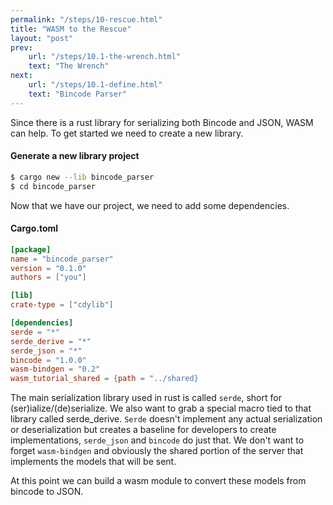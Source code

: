 ```yaml
---
permalink: "/steps/10-rescue.html"
title: "WASM to the Rescue"
layout: "post"
prev: 
    url: "/steps/10.1-the-wrench.html"
    text: "The Wrench"
next: 
    url: "/steps/10.1-define.html"
    text: "Bincode Parser"
---
```

<div class="explain">
Since there is a rust library for serializing both Bincode and JSON, WASM can help. To get started we need to create a new library.
</div>

#### Generate a new library project
```bash
$ cargo new --lib bincode_parser
$ cd bincode_parser
```

<div class="explain">
Now that we have our project, we need to add some dependencies.
</div>

#### Cargo.toml
```toml
[package]
name = "bincode_parser"
version = "0.1.0"
authors = ["you"]

[lib]
crate-type = ["cdylib"]

[dependencies]
serde = "*"
serde_derive = "*"
serde_json = "*"
bincode = "1.0.0"
wasm-bindgen = "0.2"
wasm_tutorial_shared = {path = "../shared}
```
<div class="explain">
<p>The main serialization library used in rust is called <code>serde</code>, short for (ser)ialize/(de)serialize. We also want to grab a special macro tied to that library called serde_derive. <code>Serde</code> doesn't implement any actual serialization or deserialization but creates a baseline for developers to create implementations, <code>serde_json</code> and <code>bincode</code> do just that. We don't want to forget <code>wasm-bindgen</code> and obviously the shared portion of the server that implements the models that will be sent.</p>
<p>At this point we can build a wasm module to convert these models from bincode to JSON.</p>
</div>

